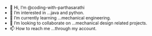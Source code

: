 - 👋 Hi, I’m @coding-with-parthasarathi
- 👀 I’m interested in ...java and python.
- 🌱 I’m currently learning ...mechanical engineering.
- 💞️ I’m looking to collaborate on ...mechanical design related projects.
- 📫 How to reach me ...through my account.

<!---
coding-with-parthasarathi/coding-with-parthasarathi is a ✨ special ✨ repository because its `README.md` (this file) appears on your GitHub profile.
You can click the Preview link to take a look at your changes.
--->
